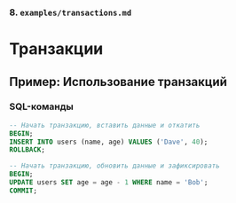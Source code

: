 
### 8. `examples/transactions.md`

# Транзакции

## Пример: Использование транзакций

### SQL-команды

```sql
-- Начать транзакцию, вставить данные и откатить
BEGIN;
INSERT INTO users (name, age) VALUES ('Dave', 40);
ROLLBACK;

-- Начать транзакцию, обновить данные и зафиксировать
BEGIN;
UPDATE users SET age = age - 1 WHERE name = 'Bob';
COMMIT;

